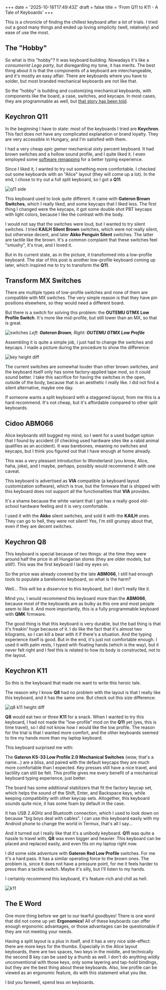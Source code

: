 +++
date = '2025-10-18T17:49:43Z'
draft = false
title = 'From Q11 to K11 - A Tale of Keyboards'
+++

This is a chronicle of finding the chillest keyboard after a lot of trials. I tried out a good many things and ended up loving simplicity (well, relatively) and ease of use the most.

<!--more-->

## The "Hobby"

So what is this "hobby"? It was keyboard building. Nowadays it's like a _consumerist Lego party_, but disregarding my tone, it has merits. The best thing about it is that the components of a keyboard are interchangeable, and it's mostly an easy affair. There are keyboards where you have to solder, but most branded mechanical keyboards are not like that.

So the "hobby" is building and customizing mechanical keyboards, with components like the board, a case, switches, and keycaps. In most cases, they are programmable as well, but [that story has been told](/posts/create-custom-keyboard-layout-with-qmk-for-no-reason).

## Keychron Q11

In the beginning I have to state: most of the keyboards I tried are **Keychron**. This fact does not have any complicated explanation or brand loyalty. They are very accessible in Hungary, and I'm satisfied with them.

I had a very cheap _epic gamer_ mechanical sixty percent keyboard. It had brown switches and a hollow sound profile, and I quite liked it. I even employed some [software remapping](/posts/making-a-better-keyboard-layout) for a better typing experience.

Since I liked it, I wanted to try out something more comfortable. I checked out some keyboards with an "Alice" layout (they will come up a lot). In the end, I chose to try out a full split keyboard, so I got a **Q11**.

![q11 side](q11-side.png)

This keyboard used to look quite different. It came with **Gateron Brown Switches**, which I really liked, and some keycaps that I liked less. The first thing I changed were the keycaps, it got some double shot PBT keycaps with light colors, because I like the contrast with the body.

I would not say that the switches were loud, but I wanted to try silent switches. I tried **KAILH Silent Brown** switches, which were not really silent, but otherwise decent, and later **Akko Penguin Silent** switches. The latter are tactile like the brown. It's a common complaint that these switches feel "smushy", it's true, and I loved it.

But in its current state, as in the picture, it transformed into a low-profile keyboard. The star of this post is another low-profile keyboard coming up later, which inspired me to try to transform the **Q11**.

## Transform MX Switches

There are multiple types of low-profile switches and none of them are compatible with MX switches. The very simple reason is that they have pin positions elsewhere, so they would need a different board.

But there is a switch for solving this problem: the **OUTEMU GTMX Low Profile Switch**. It's more like mid-profile, but still lower than an MX, so that is great.

![switches](switches.png)
_Left: **Gateron Brown**, Right: **OUTEMU GTMX Low Profile**_

Assembling it is quite a simple job, I just had to change the switches and keycaps. I made a picture during the procedure to show the difference:

![key height diff](key-height-diff.png)

The current switches are somewhat louder than other brown switches, and the keyboard itself only has some factory-applied tape mod, so it could sound better. I take this sacrifice for having the switches in the open, outside of the body, because that is an aesthetic I really like. I did not find a silent alternative, maybe one day.

If someone wants a split keyboard with a staggered layout, from me this is a hard recommend. It's not cheap, but it's affordable compared to other split keyboards.

## Cidoo ABM066

Alice keyboards still bugged my mind, so I went for a used budget option that I found by accident (if checking used hardware sites like a rabid animal qualifies as an accident). It was barebones, meaning no switches and keycaps, but I think you figured out that I have enough at home already.

This was a very pleasant introduction to Wonderland (you know, Alice, haha, joke), and I maybe, perhaps, possibly would recommend it with one caveat.

This keyboard is advertised as **VIA** compatible (a keyboard layout customization software), which is true, but the firmware that is shipped with this keyboard does not support all the functionalities that **VIA** provides.

It's a shame because the white variant that I got has a really good old-school hardware feeling and it is very comfortable.

I used it with the **Akko** silent switches, and sold it with the **KAILH** ones. They can go to hell, they were not silent! Yes, I'm still grumpy about that, even if they are decent switches.

## Keychron Q8

This keyboard is special because of two things: at the time they were around half the price in all Hungarian stores (they are older models, but still!). This was the first keyboard I laid my eyes on.

So the price was already covered by the late **ABM066**, I still had enough tools to populate a barebones keyboard, so what is the harm?

Well... This will be a disservice to this keyboard, but I don't really like it.

Mind you, I would recommend this keyboard more than the **ABM066**, because most of the keyboards are as bulky as this one and most people seem to like it. And more importantly, this is a fully programmable keyboard with **QMK** firmware.

The good thing is that this keyboard is very durable, but the bad thing is that it's freakin' huge because of it. I do like the fact that it's almost two kilograms, so I can kill a bear with it if there's a situation. And the typing experience itself is good. But in the end, it's just not comfortable enough. I used it with palm rests, I typed with floating hands (which is the way), but it never felt right and I feel this is related to how its body is constructed, not to the layout.

## Keychron K11

So this is the keyboard that made me want to write this heroic tale.

The reason why I know **Q8** had no problem with the layout is that I really like this keyboard, and it has the same one. But check out this size difference:

![q8 k11 height diff](q8-k11-diff.png)

**Q8** would eat two or three **K11** for a snack. When I wanted to try this keyboard, I had not made the "low-profile" mod on the **Q11** yet (yes, this is time travel), so I did not know how I would like the low profile. The reason for the trial is that I wanted more comfort, and the other keyboards seemed to tire my hands more than my laptop keyboard.

This keyboard surprised me with:

The **Gateron KS-33 Low Profile 2.0 Mechanical Switches** (wow, that's a name...) are a bliss, and paired with the default keycaps they are much more comfortable than I expected. Key presses still have a nice travel, and tactility can still be felt. This profile gives me every benefit of a mechanical keyboard typing experience, just better.

The board has some additional stabilizers that fit the factory keycap set, which helps the sound of the Shift, Enter, and Backspace keys, while keeping compatibility with other keycap sets. Altogether, this keyboard sounds quite nice, it has some foam by default in the case.

It has USB 2.4GHz and Bluetooth connection, which I used to look down on because "big boys deal with cables". I can use this keyboard easily with my Android phone to change the world in Termux, that's all I say...

And it turned out I really like that it's a unibody keyboard. **Q11** was quite a hassle to travel with, **Q8** was even bigger and heavier. This keyboard can be placed and replaced easily, and even fits on my laptop right now.

I did some side adventure with **Gateron Red Low Profile** switches. For me it's a hard pass. It has a similar operating force to the brown ones. The problem is, since it does not have a pressure point, for me it feels harder to press than a tactile switch. Maybe it's silly, but I'll listen to my hands.

I certainly recommend this keyboard, it's feature-rich and chill as hell.

![k11](k11.png)

## The E Word

One more thing before we get to our tearful goodbyes! There is one word that did not come up yet: **Ergonomics!** All of these keyboards can offer enough ergonomic advantages, or those advantages can be questionable if they are not meeting your needs.

Having a split layout is a plus in itself, and it has a very nice side-effect: there are more keys for the thumbs. Especially in the Alice layout keyboards, there are two spaces, two keys in the middle, and technically the second B key can be used by a thumb as well. I don't do anything wildly unconventional with those keys, only some layering and tap-hold bindings, but they are the best thing about these keyboards. Also, low profile can be viewed as an ergonomic feature, do with this statement what you like.

I bid you farewell, spend less on keyboards.

